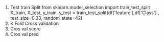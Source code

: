 1. Test train Split
from sklearn.model_selection import train_test_split
X_train, X_test, y_train, y_test = train_test_split(df['feature'],df['Class'] , test_size=0.33, random_state=42)
1. K Fold Cross validation
2. Cros val score
3. Cros val pred